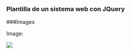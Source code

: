 ### Plantilla de un sistema web con JQuery
###Images

Image:

![](C:\Users\PC\Documents\Maniiy\img/image2.png)
